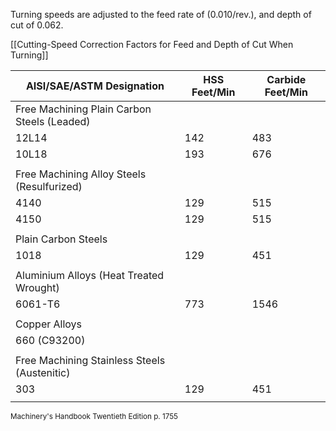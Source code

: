 Turning speeds are adjusted to the feed rate of (0.010/rev.), and depth of cut of 0.062.

[[Cutting-Speed Correction Factors for Feed and Depth of Cut When Turning]]

| AISI/SAE/ASTM Designation                    | HSS  Feet/Min | Carbide Feet/Min |
| -------------------------------------------- | ------------- | ---------------- |
| Free Machining Plain Carbon Steels (Leaded)  |               |                  |
| 12L14                                        | 142           | 483              |
| 10L18                                        | 193           | 676              |
|                                              |               |                  |
| Free Machining Alloy Steels (Resulfurized)   |               |                  |
| 4140                                         | 129           | 515              |
| 4150                                         | 129           | 515              |
|                                              |               |                  |
| Plain  Carbon Steels                         |               |                  |
| 1018                                         | 129           | 451              |
|                                              |               |                  |
| Aluminium Alloys (Heat Treated Wrought)      |               |                  |
| 6061-T6                                      | 773           | 1546             |
|                                              |               |                  |
| Copper Alloys                                |               |                  |
| 660 (C93200)                                 |               |                  |
|                                              |               |                  |
| Free Machining Stainless Steels (Austenitic) |               |                  |
| 303                                          | 129           | 451              |
|                                              |               |                  |

<small>Machinery's Handbook Twentieth Edition p. 1755</small>

